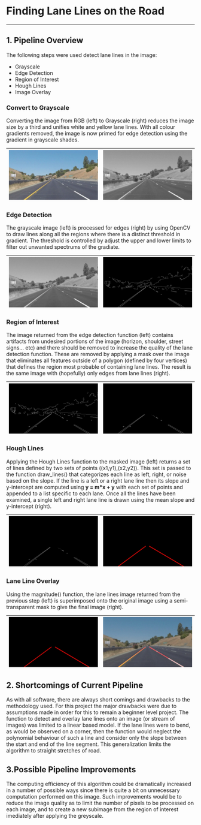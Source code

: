 # **Finding Lane Lines on the Road** 
---

## 1. Pipeline Overview

The following steps were used detect lane lines in the image:
- Grayscale
- Edge Detection
- Region of Interest
- Hough Lines
- Image Overlay

### Convert to Grayscale
Converting the image from RGB (left) to Grayscale (right) reduces the image size by a third and unifies white and yellow lane lines. With all colour gradients removed, the image is now primed for edge detection using the gradient in grayscale shades.

| ![alt text][image1] | ![alt text][image2] |
|:---:|:---:|

### Edge Detection
The grayscale image (left) is processed for edges (right) by using OpenCV to draw lines along all the regions where there is a distinct threshold in gradient. The threshold is controlled by adjust the upper and lower limits to filter out unwanted spectrums of the gradiate.

| ![alt text][image2] | ![alt text][image3] |
|:---:|:---:|


### Region of Interest
The image returned from the edge detection function (left) contains artifacts from undesired portions of the image (horizon, shoulder, street signs... etc) and there should be removed to increase the quality of the lane detection function. These are removed by applying a mask over the image that eliminates all features outside of a polygon (defined by four vertices) that defines the region most probable of containing lane lines. The result is the same image with (hopefully) only edges from lane lines (right).

| ![alt text][image3] | ![alt text][image4] |
|:---:|:---:|


### Hough Lines
Applying the Hough Lines function to the masked image (left) returns a set of lines defined by two sets of points ((x1,y1),(x2,y2)). This set is passed to the function draw_lines() that categorizes each line as left, right, or noise based on the slope. If the line is a left or a right lane line then its slope and y-intercept are computed using **y = m\*x + y** with each set of points and appended to a list specific to each lane. Once all the lines have been examined, a single left and right lane line is drawn using the mean slope and y-intercept (right).


| ![alt text][image4] | ![alt text][image5] |
|:---:|:---:|


### Lane Line Overlay
Using the magnitude() function, the lane lines image returned from the previous step (left) is superimposed onto the original image using a semi-transparent mask to give the final image (right).

| ![alt text][image5] | ![alt text][image6] |
|:---:|:---:|


## 2. Shortcomings of Current Pipeline
As with all software, there are always short comings and drawbacks to the methodology used. For this project the major drawbacks were due to assumptions made in order for this to remain a beginner level project. The function to detect and overlay lane lines onto an image (or stream of images) was limited to a linear based model. If the lane lines were to bend, as would be observed on a corner, then the function would neglect the polynomial behaviour of such a line and consider only the slope between the start and end of the line segment. This generalization limits the algorithm to straight stretches of road.


## 3.Possible Pipeline Improvements
The computing efficiency of this algorithm could be dramatically increased in a number of possible ways since there is quite a bit on unnecessary computation performed on this image. Such improvements would be to reduce the image quality as to limit the number of pixels to be processed on each image, and to create a new subimage from the region of interest imediately after applying the greyscale.


[//]: # (Image References)

[image1]: ./examples/original.jpg  "Original"
[image2]: ./examples/grayscale.jpg "Grayscale"
[image3]: ./examples/canny.jpg     "Canny"
[image4]: ./examples/roi.jpg       "Region of Interest"
[image5]: ./examples/houghline.jpg "Houghs Lines"
[image6]: ./examples/weighted.jpg  "Weighted Image"
